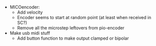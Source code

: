 - MICOencoder:
	- Add velocity
	- Encoder seems to start at random point (at least when received in SC?)
	- Remove all the microstep leftovers from pio-encoder
- Make usb midi stuff
	- Add button function to make output clamped or bipolar
